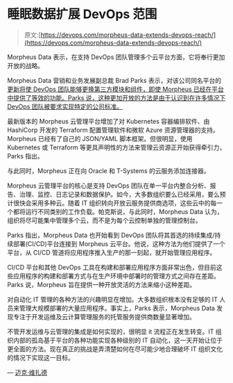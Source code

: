 # 睡眠数据扩展 DevOps 范围

> 原文:[https://devops.com/morpheus-data-extends-devops-reach/](https://devops.com/morpheus-data-extends-devops-reach/)

Morpheus Data 表示，在支持 DevOps 团队管理多个云平台方面，它将奉行更加开放的战略。

Morpheus Data 营销和业务发展副总裁 Brad Parks 表示，对该公司同名平台的[更新将使 DevOps 团队能够更换第三方模块和组件，即使 Morpheus 已经在平台中提供了等效的功能。Parks 说，这种更加开放的方法是由于认识到在许多情况下 DevOps 团队被要求实现特定的公司标准。](https://www.businesswire.com/news/home/20180426005523/en/Morpheus-Data-Expands-Multi-Cloud-DevOps-Automation-Enables)

最新版本的 Morpheus 云管理平台增加了对 Kubernetes 容器编排软件、由 HashiCorp 开发的 Terraform 配置管理软件和微软 Azure 资源管理器的支持。Morpheus 已经有了自己的 JSON/YAML 脚本框架。但很明显，使用 Kubernetes 或 Terraform 等更具声明性的方法来管理云资源正开始获得牵引力，Parks 指出。

与此同时，Morpheus 正在向 Oracle 和 T-Systems 的云服务添加连接器。

Morpheus 云管理平台的核心是支持 DevOps 团队在单一平台内整合分析、报告、治理、监控、日志记录和数据保护。如今，大多数组织要么已经采用，要么预计很快会采用多种云。随着 IT 组织转向开放云服务提供商选项，这些云中的每一个都将运行不同类别的工作负载。帕克斯说，与此同时，Morpheus Data 认为，组织将尽可能集中管理多个云，而不是为每个云控制单独的管理控制台。

Parks 指出，Morpheus Data 也开始看到 DevOps 团队将其首选的持续集成/持续部署(CI/CD)平台连接到 Morpheus 云平台。他说，这种方法为他们提供了一个平台，从 CI/CD 管道将应用程序推入生产的那一刻起，就开始管理应用程序。

CI/CD 平台和其他 DevOps 工具在构建和部署应用程序方面非常出色，但目前这些应用程序的构建和部署方式与在生产环境中部署时的管理方式之间存在差距。Parks 说，Morpheus 旨在提供一种开放灵活的方法来缩小这种差距。

对自动化 IT 管理的各种方法的兴趣明显在增加。大多数组织根本没有足够的 IT 人员来管理大规模部署的大量应用程序。事实上，Parks 表示，Morpheus Data 发现专注于开发运维及云计算管理服务的托管服务提供商数量显著增加。

不管开发运维与云管理的集成是如何实现的，很明显 it 流程正在发生转变。IT 组织内部的孤岛基于平台的各种功能实现各种级别的 IT 自动化，这一天开始让位于更全面的方法。现在真正的挑战是弄清楚如何在尽可能少地合理破坏 IT 组织文化的情况下实现这一目标。

— [迈克·维扎德](https://devops.com/author/mike-vizard/)